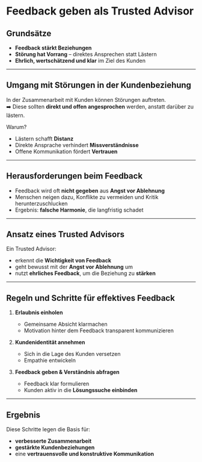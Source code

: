 # Feedback geben als Trusted Advisor

## Grundsätze
- **Feedback stärkt Beziehungen**  
- **Störung hat Vorrang** – direktes Ansprechen statt Lästern  
- **Ehrlich, wertschätzend und klar** im Ziel des Kunden  

---

## Umgang mit Störungen in der Kundenbeziehung
In der Zusammenarbeit mit Kunden können Störungen auftreten.  
➡️ Diese sollten **direkt und offen angesprochen** werden, anstatt darüber zu lästern.  

Warum?  
- Lästern schafft **Distanz**  
- Direkte Ansprache verhindert **Missverständnisse**  
- Offene Kommunikation fördert **Vertrauen**  

---

## Herausforderungen beim Feedback
- Feedback wird oft **nicht gegeben** aus **Angst vor Ablehnung**  
- Menschen neigen dazu, Konflikte zu vermeiden und Kritik herunterzuschlucken  
- Ergebnis: **falsche Harmonie**, die langfristig schadet  

---

## Ansatz eines Trusted Advisors
Ein Trusted Advisor:
- erkennt die **Wichtigkeit von Feedback**  
- geht bewusst mit der **Angst vor Ablehnung** um  
- nutzt **ehrliches Feedback**, um die Beziehung zu **stärken**  

---

## Regeln und Schritte für effektives Feedback

1. **Erlaubnis einholen**  
   - Gemeinsame Absicht klarmachen  
   - Motivation hinter dem Feedback transparent kommunizieren  

2. **Kundenidentität annehmen**  
   - Sich in die Lage des Kunden versetzen  
   - Empathie entwickeln  

3. **Feedback geben & Verständnis abfragen**  
   - Feedback klar formulieren  
   - Kunden aktiv in die **Lösungssuche einbinden**  

---

## Ergebnis
Diese Schritte legen die Basis für:  
- **verbesserte Zusammenarbeit**  
- **gestärkte Kundenbeziehungen**  
- eine **vertrauensvolle und konstruktive Kommunikation**  
